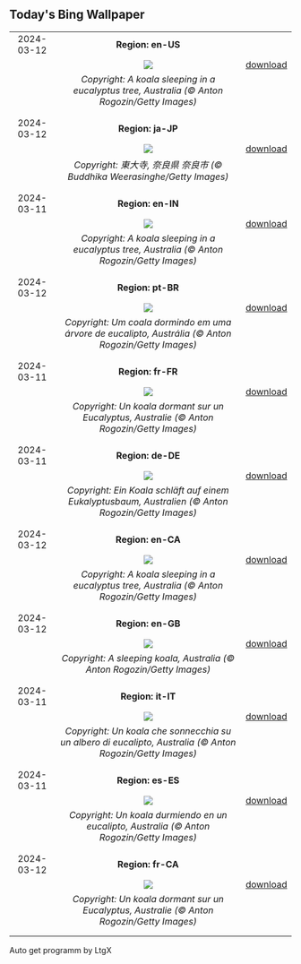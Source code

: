 ## Today's Bing Wallpaper
|      |      |      |
| :----: | :----: | :----: |
|2024-03-12|**Region: en-US**||
||![](https://www.bing.com/th?id=OHR.SleepyKoala_EN-US1399776436_UHD.jpg&pid=hp&w=1152&h=648&rs=1&c=4)| [download](https://www.bing.com/th?id=OHR.SleepyKoala_EN-US1399776436_UHD.jpg)|
||*Copyright: A koala sleeping in a eucalyptus tree, Australia (© Anton Rogozin/Getty Images)*
||
|||
|2024-03-12|**Region: ja-JP**||
||![](https://www.bing.com/th?id=OHR.OmizutoriNew_JA-JP3433655435_UHD.jpg&pid=hp&w=1152&h=648&rs=1&c=4)| [download](https://www.bing.com/th?id=OHR.OmizutoriNew_JA-JP3433655435_UHD.jpg)|
||*Copyright: 東大寺, 奈良県 奈良市 (© Buddhika Weerasinghe/Getty Images)*
||
|||
|2024-03-11|**Region: en-IN**||
||![](https://www.bing.com/th?id=OHR.SleepyKoala_EN-IN1567307093_UHD.jpg&pid=hp&w=1152&h=648&rs=1&c=4)| [download](https://www.bing.com/th?id=OHR.SleepyKoala_EN-IN1567307093_UHD.jpg)|
||*Copyright: A koala sleeping in a eucalyptus tree, Australia (© Anton Rogozin/Getty Images)*
||
|||
|2024-03-12|**Region: pt-BR**||
||![](https://www.bing.com/th?id=OHR.SleepyKoala_PT-BR9818387982_UHD.jpg&pid=hp&w=1152&h=648&rs=1&c=4)| [download](https://www.bing.com/th?id=OHR.SleepyKoala_PT-BR9818387982_UHD.jpg)|
||*Copyright: Um coala dormindo em uma árvore de eucalipto, Austrália (© Anton Rogozin/Getty Images)*
||
|||
|2024-03-11|**Region: fr-FR**||
||![](https://www.bing.com/th?id=OHR.SleepyKoala_FR-FR0968348231_UHD.jpg&pid=hp&w=1152&h=648&rs=1&c=4)| [download](https://www.bing.com/th?id=OHR.SleepyKoala_FR-FR0968348231_UHD.jpg)|
||*Copyright: Un koala dormant sur un Eucalyptus, Australie (© Anton Rogozin/Getty Images)*
||
|||
|2024-03-11|**Region: de-DE**||
||![](https://www.bing.com/th?id=OHR.SleepyKoala_DE-DE9658817284_UHD.jpg&pid=hp&w=1152&h=648&rs=1&c=4)| [download](https://www.bing.com/th?id=OHR.SleepyKoala_DE-DE9658817284_UHD.jpg)|
||*Copyright: Ein Koala schläft auf einem Eukalyptusbaum, Australien (© Anton Rogozin/Getty Images)*
||
|||
|2024-03-12|**Region: en-CA**||
||![](https://www.bing.com/th?id=OHR.SleepyKoala_EN-CA5375269205_UHD.jpg&pid=hp&w=1152&h=648&rs=1&c=4)| [download](https://www.bing.com/th?id=OHR.SleepyKoala_EN-CA5375269205_UHD.jpg)|
||*Copyright: A koala sleeping in a eucalyptus tree, Australia (© Anton Rogozin/Getty Images)*
||
|||
|2024-03-12|**Region: en-GB**||
||![](https://www.bing.com/th?id=OHR.SleepyKoala_EN-GB8056580586_UHD.jpg&pid=hp&w=1152&h=648&rs=1&c=4)| [download](https://www.bing.com/th?id=OHR.SleepyKoala_EN-GB8056580586_UHD.jpg)|
||*Copyright: A sleeping koala, Australia (© Anton Rogozin/Getty Images)*
||
|||
|2024-03-11|**Region: it-IT**||
||![](https://www.bing.com/th?id=OHR.SleepyKoala_IT-IT1648374764_UHD.jpg&pid=hp&w=1152&h=648&rs=1&c=4)| [download](https://www.bing.com/th?id=OHR.SleepyKoala_IT-IT1648374764_UHD.jpg)|
||*Copyright: Un koala che sonnecchia su un albero di eucalipto, Australia (© Anton Rogozin/Getty Images)*
||
|||
|2024-03-11|**Region: es-ES**||
||![](https://www.bing.com/th?id=OHR.SleepyKoala_ES-ES6859106237_UHD.jpg&pid=hp&w=1152&h=648&rs=1&c=4)| [download](https://www.bing.com/th?id=OHR.SleepyKoala_ES-ES6859106237_UHD.jpg)|
||*Copyright: Un koala durmiendo en un eucalipto, Australia (© Anton Rogozin/Getty Images)*
||
|||
|2024-03-12|**Region: fr-CA**||
||![](https://www.bing.com/th?id=OHR.SleepyKoala_FR-CA7476339707_UHD.jpg&pid=hp&w=1152&h=648&rs=1&c=4)| [download](https://www.bing.com/th?id=OHR.SleepyKoala_FR-CA7476339707_UHD.jpg)|
||*Copyright: Un koala dormant sur un Eucalyptus, Australie (© Anton Rogozin/Getty Images)*
||
|||

Auto get programm by LtgX
